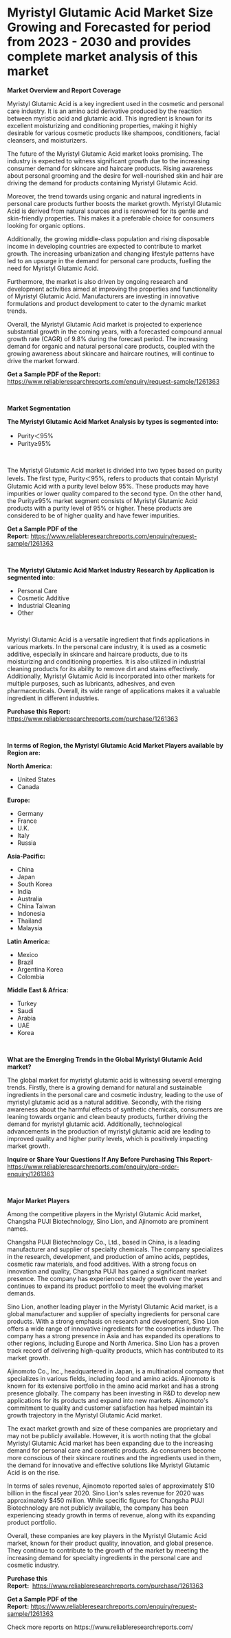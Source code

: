 <p><h1>Myristyl Glutamic Acid Market Size Growing and Forecasted for period from 2023 - 2030 and provides complete market analysis of this market</h1></p><p><strong>Market Overview and Report Coverage</strong></p>
<p><p>Myristyl Glutamic Acid is a key ingredient used in the cosmetic and personal care industry. It is an amino acid derivative produced by the reaction between myristic acid and glutamic acid. This ingredient is known for its excellent moisturizing and conditioning properties, making it highly desirable for various cosmetic products like shampoos, conditioners, facial cleansers, and moisturizers.</p><p>The future of the Myristyl Glutamic Acid market looks promising. The industry is expected to witness significant growth due to the increasing consumer demand for skincare and haircare products. Rising awareness about personal grooming and the desire for well-nourished skin and hair are driving the demand for products containing Myristyl Glutamic Acid.</p><p>Moreover, the trend towards using organic and natural ingredients in personal care products further boosts the market growth. Myristyl Glutamic Acid is derived from natural sources and is renowned for its gentle and skin-friendly properties. This makes it a preferable choice for consumers looking for organic options.</p><p>Additionally, the growing middle-class population and rising disposable income in developing countries are expected to contribute to market growth. The increasing urbanization and changing lifestyle patterns have led to an upsurge in the demand for personal care products, fuelling the need for Myristyl Glutamic Acid.</p><p>Furthermore, the market is also driven by ongoing research and development activities aimed at improving the properties and functionality of Myristyl Glutamic Acid. Manufacturers are investing in innovative formulations and product development to cater to the dynamic market trends.</p><p>Overall, the Myristyl Glutamic Acid market is projected to experience substantial growth in the coming years, with a forecasted compound annual growth rate (CAGR) of 9.8% during the forecast period. The increasing demand for organic and natural personal care products, coupled with the growing awareness about skincare and haircare routines, will continue to drive the market forward.</p></p>
<p><strong>Get a Sample PDF of the Report:</strong> <a href="https://www.reliableresearchreports.com/enquiry/request-sample/1261363">https://www.reliableresearchreports.com/enquiry/request-sample/1261363</a></p>
<p>&nbsp;</p>
<p><strong>Market Segmentation</strong></p>
<p><strong>The Myristyl Glutamic Acid Market Analysis by types is segmented into:</strong></p>
<p><ul><li>Purity＜95%</li><li>Purity≥95%</li></ul></p>
<p>&nbsp;</p>
<p><p>The Myristyl Glutamic Acid market is divided into two types based on purity levels. The first type, Purity＜95%, refers to products that contain Myristyl Glutamic Acid with a purity level below 95%. These products may have impurities or lower quality compared to the second type. On the other hand, the Purity≥95% market segment consists of Myristyl Glutamic Acid products with a purity level of 95% or higher. These products are considered to be of higher quality and have fewer impurities.</p></p>
<p><strong>Get a Sample PDF of the Report:</strong>&nbsp;<a href="https://www.reliableresearchreports.com/enquiry/request-sample/1261363">https://www.reliableresearchreports.com/enquiry/request-sample/1261363</a></p>
<p>&nbsp;</p>
<p><strong>The Myristyl Glutamic Acid Market Industry Research by Application is segmented into:</strong></p>
<p><ul><li>Personal Care</li><li>Cosmetic Additive</li><li>Industrial Cleaning</li><li>Other</li></ul></p>
<p>&nbsp;</p>
<p><p>Myristyl Glutamic Acid is a versatile ingredient that finds applications in various markets. In the personal care industry, it is used as a cosmetic additive, especially in skincare and haircare products, due to its moisturizing and conditioning properties. It is also utilized in industrial cleaning products for its ability to remove dirt and stains effectively. Additionally, Myristyl Glutamic Acid is incorporated into other markets for multiple purposes, such as lubricants, adhesives, and even pharmaceuticals. Overall, its wide range of applications makes it a valuable ingredient in different industries.</p></p>
<p><strong>Purchase this Report:</strong>&nbsp; <a href="https://www.reliableresearchreports.com/purchase/1261363">https://www.reliableresearchreports.com/purchase/1261363</a></p>
<p>&nbsp;</p>
<p><strong>In terms of Region, the Myristyl Glutamic Acid Market Players available by Region are:</strong></p>
<p>
    <p> <strong> North America: </strong>
        <ul>
            <li>United States</li>
            <li>Canada</li>
        </ul>
        </p> 
    <p> <strong> Europe: </strong>
        <ul>
            <li>Germany</li>
            <li>France</li>
            <li>U.K.</li>
            <li>Italy</li>
            <li>Russia</li>
        </ul>
        </p> 
    <p> <strong> Asia-Pacific: </strong>
        <ul>
            <li>China</li>
            <li>Japan</li>
            <li>South Korea</li>
            <li>India</li>
            <li>Australia</li>
            <li>China Taiwan</li>
            <li>Indonesia</li>
            <li>Thailand</li>
            <li>Malaysia</li>
        </ul>
        </p> 
    <p> <strong> Latin America: </strong>
        <ul>
            <li>Mexico</li>
            <li>Brazil</li>
            <li>Argentina Korea</li>
            <li>Colombia</li>
        </ul>
        </p> 
    <p> <strong> Middle East & Africa: </strong>
        <ul>
            <li>Turkey</li>
            <li>Saudi</li>
            <li>Arabia</li>
            <li>UAE</li>
            <li>Korea</li>
        </ul>
    </p>
    </p>
<p>&nbsp;</p>
<p><strong>What are the Emerging Trends in the Global Myristyl Glutamic Acid market?</strong></p>
<p><p>The global market for myristyl glutamic acid is witnessing several emerging trends. Firstly, there is a growing demand for natural and sustainable ingredients in the personal care and cosmetic industry, leading to the use of myristyl glutamic acid as a natural additive. Secondly, with the rising awareness about the harmful effects of synthetic chemicals, consumers are leaning towards organic and clean beauty products, further driving the demand for myristyl glutamic acid. Additionally, technological advancements in the production of myristyl glutamic acid are leading to improved quality and higher purity levels, which is positively impacting market growth.</p></p>
<p><strong>Inquire or Share Your Questions If Any Before Purchasing This Report</strong>- <a href="https://www.reliableresearchreports.com/enquiry/pre-order-enquiry/1261363">https://www.reliableresearchreports.com/enquiry/pre-order-enquiry/1261363</a></p>
<p>&nbsp;</p>
<p><strong>Major Market Players</strong></p>
<p><p>Among the competitive players in the Myristyl Glutamic Acid market, Changsha PUJI Biotechnology, Sino Lion, and Ajinomoto are prominent names.</p><p>Changsha PUJI Biotechnology Co., Ltd., based in China, is a leading manufacturer and supplier of specialty chemicals. The company specializes in the research, development, and production of amino acids, peptides, cosmetic raw materials, and food additives. With a strong focus on innovation and quality, Changsha PUJI has gained a significant market presence. The company has experienced steady growth over the years and continues to expand its product portfolio to meet the evolving market demands.</p><p>Sino Lion, another leading player in the Myristyl Glutamic Acid market, is a global manufacturer and supplier of specialty ingredients for personal care products. With a strong emphasis on research and development, Sino Lion offers a wide range of innovative ingredients for the cosmetics industry. The company has a strong presence in Asia and has expanded its operations to other regions, including Europe and North America. Sino Lion has a proven track record of delivering high-quality products, which has contributed to its market growth.</p><p>Ajinomoto Co., Inc., headquartered in Japan, is a multinational company that specializes in various fields, including food and amino acids. Ajinomoto is known for its extensive portfolio in the amino acid market and has a strong presence globally. The company has been investing in R&D to develop new applications for its products and expand into new markets. Ajinomoto's commitment to quality and customer satisfaction has helped maintain its growth trajectory in the Myristyl Glutamic Acid market.</p><p>The exact market growth and size of these companies are proprietary and may not be publicly available. However, it is worth noting that the global Myristyl Glutamic Acid market has been expanding due to the increasing demand for personal care and cosmetic products. As consumers become more conscious of their skincare routines and the ingredients used in them, the demand for innovative and effective solutions like Myristyl Glutamic Acid is on the rise.</p><p>In terms of sales revenue, Ajinomoto reported sales of approximately $10 billion in the fiscal year 2020. Sino Lion's sales revenue for 2020 was approximately $450 million. While specific figures for Changsha PUJI Biotechnology are not publicly available, the company has been experiencing steady growth in terms of revenue, along with its expanding product portfolio.</p><p>Overall, these companies are key players in the Myristyl Glutamic Acid market, known for their product quality, innovation, and global presence. They continue to contribute to the growth of the market by meeting the increasing demand for specialty ingredients in the personal care and cosmetic industry.</p></p>
<p><strong>Purchase this Report:</strong>&nbsp;&nbsp;<a href="https://www.reliableresearchreports.com/purchase/1261363">https://www.reliableresearchreports.com/purchase/1261363</a></p>
<p></p>
<p><strong>Get a Sample PDF of the Report:</strong>&nbsp;<a href="https://www.reliableresearchreports.com/enquiry/request-sample/1261363">https://www.reliableresearchreports.com/enquiry/request-sample/1261363</a></p>
<p>Check more reports on https://www.reliableresearchreports.com/</p>